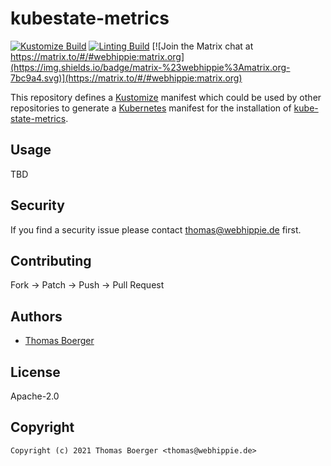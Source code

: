 # kubestate-metrics

[![Kustomize Build](https://github.com/kustomhippie/kubestate-metrics/workflows/build/badge.svg)](https://github.com/kustomhippie/kubestate-metrics/actions?query=workflow%3Abuild) [![Linting Build](https://github.com/kustomhippie/kubestate-metrics/workflows/linter/badge.svg)](https://github.com/kustomhippie/kubestate-metrics/actions?query=workflow%3Alinter) [![Join the Matrix chat at https://matrix.to/#/#webhippie:matrix.org](https://img.shields.io/badge/matrix-%23webhippie%3Amatrix.org-7bc9a4.svg)](https://matrix.to/#/#webhippie:matrix.org)

This repository defines a [Kustomize](https://kustomize.io/) manifest which could be used by other repositories to generate a [Kubernetes](https://kubernetes.io/) manifest for the installation of [kube-state-metrics](https://github.com/kubernetes/kube-state-metrics).

## Usage

TBD

## Security

If you find a security issue please contact thomas@webhippie.de first.

## Contributing

Fork -> Patch -> Push -> Pull Request

## Authors

* [Thomas Boerger](https://github.com/tboerger)

## License

Apache-2.0

## Copyright

```
Copyright (c) 2021 Thomas Boerger <thomas@webhippie.de>
```

